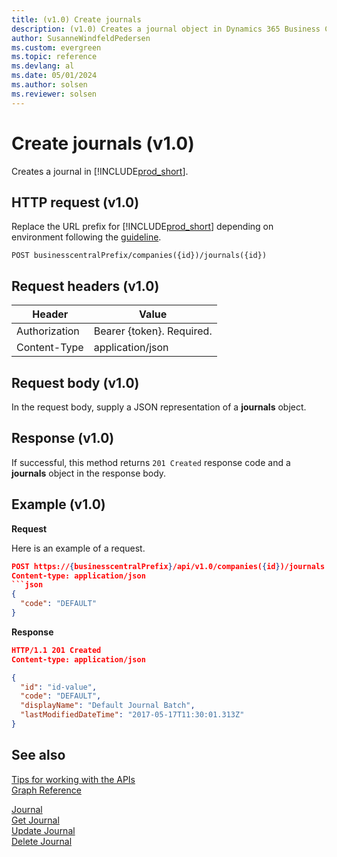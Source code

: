 ```yaml
---
title: (v1.0) Create journals
description: (v1.0) Creates a journal object in Dynamics 365 Business Central.
author: SusanneWindfeldPedersen
ms.custom: evergreen
ms.topic: reference
ms.devlang: al
ms.date: 05/01/2024
ms.author: solsen
ms.reviewer: solsen
---
```


# Create journals (v1.0)
Creates a journal in [!INCLUDE[prod_short](../../../includes/prod_short.md)]. 

## HTTP request (v1.0)
Replace the URL prefix for [!INCLUDE[prod_short](../../../includes/prod_short.md)] depending on environment following the [guideline](../../v1.0/endpoints-apis-for-dynamics.md).

```
POST businesscentralPrefix/companies({id})/journals({id})
```

## Request headers (v1.0)

|Header        |Value                     |
|--------------|--------------------------|
|Authorization |Bearer {token}. Required. |
|Content-Type  |application/json          |

## Request body (v1.0)
In the request body, supply a JSON representation of a **journals** object.
## Response (v1.0)
If successful, this method returns ```201 Created``` response code and a **journals** object in the response body.

## Example (v1.0)

**Request**

Here is an example of a request.

```json
POST https://{businesscentralPrefix}/api/v1.0/companies({id})/journals
Content-type: application/json
```json
{
  "code": "DEFAULT"
}
```

**Response**

```json
HTTP/1.1 201 Created
Content-type: application/json

{
  "id": "id-value",
  "code": "DEFAULT",
  "displayName": "Default Journal Batch",
  "lastModifiedDateTime": "2017-05-17T11:30:01.313Z"
}
```

## See also
[Tips for working with the APIs](../../../developer/devenv-connect-apps-tips.md)  
[Graph Reference](../api/dynamics_graph_reference.md)  
  
[Journal](../resources/dynamics_journal.md)  
[Get Journal](../api/dynamics_journal_get.md)  
[Update Journal](../api/dynamics_journal_update.md)  
[Delete Journal](../api/dynamics_journal_delete.md)  